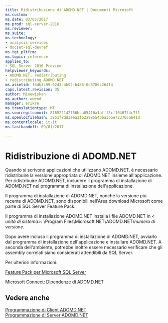 ```yaml
---
title: Ridistribuzione di ADOMD.NET | Documenti Microsoft
ms.custom: 
ms.date: 03/03/2017
ms.prod: sql-server-2016
ms.reviewer: 
ms.suite: 
ms.technology:
- analysis-services
- docset-sql-devref
ms.tgt_pltfrm: 
ms.topic: reference
applies_to:
- SQL Server 2016 Preview
helpviewer_keywords:
- ADOMD.NET, redistributing
- redistributing ADOMD.NET
ms.assetid: f8db3c99-0243-4b92-b486-0d8786c264f4
caps.latest.revision: 35
author: Minewiskan
ms.author: owend
manager: erikre
ms.translationtype: MT
ms.sourcegitcommit: 876522142756bca05416a1afff3cf10467f4c7f1
ms.openlocfilehash: 3851f8dd3eea3fb2a98554bba365e723765a641d
ms.contentlocale: it-it
ms.lasthandoff: 09/01/2017

---
```

# <a name="redistributing-adomdnet"></a>Ridistribuzione di ADOMD.NET
  Quando si scrivono applicazioni che utilizzano ADOMD.NET, è necessario ridistribuire la versione appropriata di ADOMD.NET insieme all'applicazione. Per ridistribuire ADOMD.NET, includere il programma di installazione di ADOMD.NET nel programma di installazione dell'applicazione.  
  
 Il programma di installazione di ADOMD.NET, nonché la versione più recente di ADOMD.NET, sono disponibili nell'Area download Microsoft come parte di SQL Server Feature Pack.  
  
 Il programma di installazione ADOMD.NET installa i file ADOMD.NET in \< *unità di sistema*>: \Program Files\Microsoft.NET\ADOMD.NET\\*numero di versione*.  
  
 Dopo avere incluso il programma di installazione di ADOMD.NET, avviarlo dal programma di installazione dell'applicazione e installare ADOMD.NET. A seconda dell'ambiente, potrebbe inoltre essere necessario verificare che gli assembly correlati siano considerati attendibili da SQL Server.  
  
 Per ulteriori informazioni:  
  
 [Feature Pack per Microsoft SQL Server](http://go.microsoft.com/fwlink/?LinkId=389949)  
  
 [Microsoft Connect: Dipendenze di ADOMD.NET](http://go.microsoft.com/fwlink/?LinkId=389950)  
  
## <a name="see-also"></a>Vedere anche  
 [Programmazione di Client ADOMD.NET](../../../analysis-services/multidimensional-models-adomd-net-client/adomd-net-client-programming.md)   
 [Programmazione di Server ADOMD.NET](../../../analysis-services/multidimensional-models-adomd-net-server/adomd-net-server-programming.md)  
  
  
